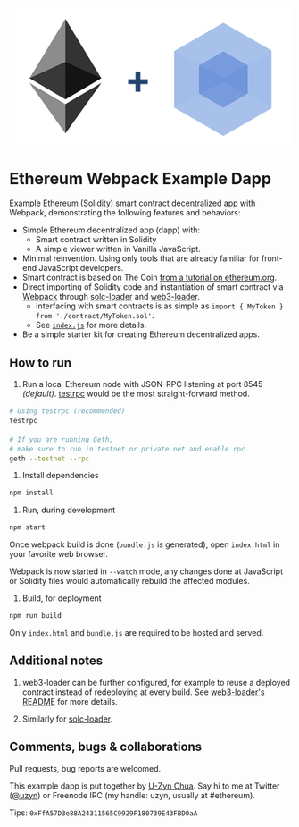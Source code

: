 ![ethereum plus webpack](ethereum-plus-webpack.png)

# Ethereum Webpack Example Dapp

Example Ethereum (Solidity) smart contract decentralized app with Webpack, demonstrating the following features and behaviors:

- Simple Ethereum decentralized app (dapp) with:
  - Smart contract written in Solidity
  - A simple viewer written in Vanilla JavaScript.
- Minimal reinvention. Using only tools that are already familiar for front-end JavaScript developers.
- Smart contract is based on The Coin [from a tutorial on ethereum.org](https://www.ethereum.org/token).
- Direct importing of Solidity code and instantiation of smart contract via [Webpack](https://webpack.github.io) through [solc-loader](https://github.com/uzyn/solc-loader) and [web3-loader](https://github.com/uzyn/web3-loader).
  - Interfacing with smart contracts is as simple as `import { MyToken } from './contract/MyToken.sol'`.
  - See [`index.js`](https://github.com/uzyn/ethereum-webpack-example-dapp/blob/master/index.js) for more details.
- Be a simple starter kit for creating Ethereum decentralized apps.


## How to run

1. Run a local Ethereum node with JSON-RPC listening at port 8545 _(default)_. [testrpc](https://github.com/ethereumjs/testrpc) would be the most straight-forward method.

  ```bash
  # Using testrpc (recommended)
  testrpc

  # If you are running Geth, 
  # make sure to run in testnet or private net and enable rpc
  geth --testnet --rpc
  ```

1. Install dependencies

  ```bash
  npm install
  ```

1. Run, during development

  ```bash
  npm start
  ```

  Once webpack build is done (`bundle.js` is generated), open `index.html` in your favorite web browser.

  Webpack is now started in `--watch` mode, any changes done at JavaScript or Solidity files would automatically rebuild the affected modules.

1. Build, for deployment

  ```bash
  npm run build
  ```

  Only `index.html` and `bundle.js` are required to be hosted and served.

## Additional notes

1. web3-loader can be further configured, for example to reuse a deployed contract instead of redeploying at every build. See [web3-loader's README](https://github.com/uzyn/web3-loader) for more details.

1. Similarly for [solc-loader](https://github.com/uzyn/solc-loader).

## Comments, bugs & collaborations

Pull requests, bug reports are welcomed.

This example dapp is put together by [U-Zyn Chua](http://uzyn.com). Say hi to me at Twitter ([@uzyn](http://twitter.com/uzyn)) or Freenode IRC (my handle: uzyn, usually at #ethereum).

Tips: `0xFfA57D3e88A24311565C9929F180739E43FBD0aA`
